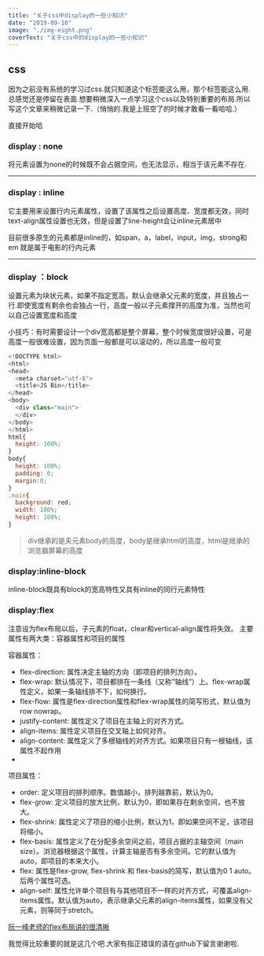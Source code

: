 ```yaml
---
title: "关于css中display的一些小知识"
date: "2019-09-10"
image: "./img-eight.png"
coverText: "关于css中的display的一些小知识"
---
```


## css
因为之前没有系统的学习过css.就只知道这个标签能这么用，那个标签能这么用.
总感觉还是停留在表面.想要稍微深入一点学习这个css以及特别重要的布局.所以写这个文章来稍微记录一下.（悄悄的.我是上班空了的时候才敢看一看哈哈.）

直接开始哈

###  display : none
将元素设置为none的时候既不会占据空间，也无法显示，相当于该元素不存在.

---


### display : inline
它主要用来设置行内元素属性，设置了该属性之后设置高度、宽度都无效，同时text-align属性设置也无效，但是设置了line-height会让inline元素居中

目前很多原生的元素都是inline的，如span，a，label，input，img，strong和em
就是属于电影的行内元素

---

### display ：block
设置元素为块状元素，如果不指定宽高，默认会继承父元素的宽度，并且独占一行.即使宽度有剩余也会独占一行，高度一般以子元素撑开的高度为准，当然也可以自己设置宽度和高度

小技巧：有时需要设计一个div宽高都是整个屏幕，整个时候宽度很好设置，可是高度一般很难设置，因为页面一般都是可以滚动的，所以高度一般可变

```js
<!DOCTYPE html>
<html>
<head>
  <meta charset="utf-8">
  <title>JS Bin</title>
</head>
<body>
  <div class="main">
  </div>
</body>
</html>
html{
  height: 100%;
}
body{
  height: 100%;
  padding: 0;
  margin:0;
}
.main{
  background: red;
  width: 100%;
  height: 100%;
}
```

> div继承的是夫元素body的高度，body是继承html的高度，html是继承的浏览器屏幕的高度

### display:inline-block

inline-block既具有block的宽高特性又具有inline的同行元素特性

### display:flex
注意设为flex布局以后，子元素的float，clear和vertical-align属性将失效。
主要属性有两大类：容器属性和项目的属性

容器属性：
- flex-direction: 属性决定主轴的方向（即项目的排列方向）。
- flex-wrap: 默认情况下，项目都排在一条线（又称”轴线”）上。flex-wrap属性定义，如果一条轴线排不下，如何换行。
- flex-flow: 属性是flex-direction属性和flex-wrap属性的简写形式，默认值为row nowrap。
- justify-content: 属性定义了项目在主轴上的对齐方式。
- align-items: 属性定义项目在交叉轴上如何对齐。
- align-content: 属性定义了多根轴线的对齐方式。如果项目只有一根轴线，该属性不起作用
- 
项目属性：
- order: 定义项目的排列顺序。数值越小，排列越靠前，默认为0。
- flex-grow: 定义项目的放大比例，默认为0，即如果存在剩余空间，也不放大。
- flex-shrink: 属性定义了项目的缩小比例，默认为1，即如果空间不足，该项目将缩小。
- flex-basis: 属性定义了在分配多余空间之前，项目占据的主轴空间（main size）。浏览器根据这个属性，计算主轴是否有多余空间。它的默认值为auto，即项目的本来大小。
- flex: 属性是flex-grow, flex-shrink 和 flex-basis的简写，默认值为0 1 auto。后两个属性可选。
- align-self: 属性允许单个项目有与其他项目不一样的对齐方式，可覆盖align-items属性。默认值为auto，表示继承父元素的align-items属性，如果没有父元素，则等同于stretch。

[阮一峰老师的flex布局讲的很清晰](http://www.ruanyifeng.com/blog/2015/07/flex-grammar.html)

我觉得比较重要的就是这几个吧.大家有指正错误的请在github下留言谢谢啦.



